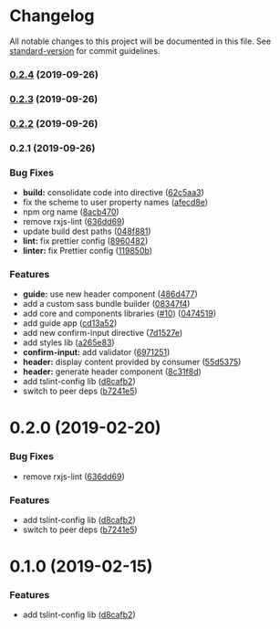 # Changelog

All notable changes to this project will be documented in this file. See [standard-version](https://github.com/conventional-changelog/standard-version) for commit guidelines.

### [0.2.4](https://github.com/RepublicServicesRepository/tslint-config/compare/v0.2.3...v0.2.4) (2019-09-26)

### [0.2.3](https://github.com/RepublicServicesRepository/tslint-config/compare/v0.2.2...v0.2.3) (2019-09-26)

### [0.2.2](https://github.com/RepublicServicesRepository/tslint-config/compare/v0.2.1...v0.2.2) (2019-09-26)

### 0.2.1 (2019-09-26)


### Bug Fixes

* **build:** consolidate code into directive ([62c5aa3](https://github.com/RepublicServicesRepository/tslint-config/commit/62c5aa3))
* fix the scheme to user property names ([afecd8e](https://github.com/RepublicServicesRepository/tslint-config/commit/afecd8e))
* npm org name ([8acb470](https://github.com/RepublicServicesRepository/tslint-config/commit/8acb470))
* remove rxjs-lint ([636dd69](https://github.com/RepublicServicesRepository/tslint-config/commit/636dd69))
* update build dest paths ([048f881](https://github.com/RepublicServicesRepository/tslint-config/commit/048f881))
* **lint:** fix prettier config ([8960482](https://github.com/RepublicServicesRepository/tslint-config/commit/8960482))
* **linter:** fix Prettier config ([119850b](https://github.com/RepublicServicesRepository/tslint-config/commit/119850b))


### Features

* **guide:** use new header component ([486d477](https://github.com/RepublicServicesRepository/tslint-config/commit/486d477))
* add a custom sass bundle builder ([08347f4](https://github.com/RepublicServicesRepository/tslint-config/commit/08347f4))
* add core and components libraries ([#10](https://github.com/RepublicServicesRepository/tslint-config/issues/10)) ([0474519](https://github.com/RepublicServicesRepository/tslint-config/commit/0474519))
* add guide app ([cd13a52](https://github.com/RepublicServicesRepository/tslint-config/commit/cd13a52))
* add new confirm-input directive ([7d1527e](https://github.com/RepublicServicesRepository/tslint-config/commit/7d1527e))
* add styles lib ([a265e83](https://github.com/RepublicServicesRepository/tslint-config/commit/a265e83))
* **confirm-input:** add validator ([6971251](https://github.com/RepublicServicesRepository/tslint-config/commit/6971251))
* **header:** display content provided by consumer ([55d5375](https://github.com/RepublicServicesRepository/tslint-config/commit/55d5375))
* **header:** generate header component ([8c31f8d](https://github.com/RepublicServicesRepository/tslint-config/commit/8c31f8d))
* add tslint-config lib ([d8cafb2](https://github.com/RepublicServicesRepository/tslint-config/commit/d8cafb2))
* switch to peer deps ([b7241e5](https://github.com/RepublicServicesRepository/tslint-config/commit/b7241e5))

# 0.2.0 (2019-02-20)

### Bug Fixes

- remove rxjs-lint ([636dd69](http://republicservicesrepository/tslint-config/commits/636dd69))

### Features

- add tslint-config lib ([d8cafb2](http://republicservicesrepository/tslint-config/commits/d8cafb2))
- switch to peer deps ([b7241e5](http://republicservicesrepository/tslint-config/commits/b7241e5))

# 0.1.0 (2019-02-15)

### Features

- add tslint-config lib ([d8cafb2](http://republicservicesrepository/tslint-config/commits/d8cafb2))
